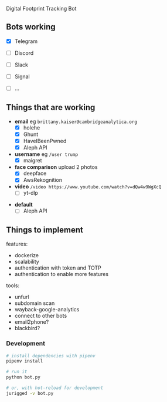Digital Footprint Tracking Bot

## Bots working
- [x] Telegram
- [ ] Discord
- [ ] Slack
- [ ] Signal
- [ ] ...


## Things that are working

- **email** eg `brittany.kaiser@cambridgeanalytica.org`
  - [x] holehe
  - [x] Ghunt
  - [x] HaveIBeenPwned
  - [x] Aleph API
- **username** eg `/user trump`
  - [x] maigret
- **face comparison** upload 2 photos
  - [x] deepface
  - [x] AwsRekognition
- **video** `/video https://www.youtube.com/watch?v=dQw4w9WgXcQ`
  - [ ] yt-dlp
<!-- TODO -->
- **default**
  - [ ] Aleph API

## Things to implement

features:
- dockerize
- scalability
- authentication with token and TOTP
- authentication to enable more features

tools:
- unfurl
- subdomain scan
- wayback-google-analytics
- connect to other bots
- email2phone?
- blackbird?


### Development

```bash
# install dependencies with pipenv
pipenv install

# run it
python bot.py

# or, with hot-reload for development
jurigged -v bot.py

```